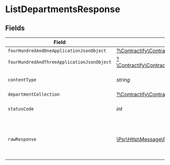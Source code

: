 # ListDepartmentsResponse


## Fields

| Field                                                                                                                                                      | Type                                                                                                                                                       | Required                                                                                                                                                   | Description                                                                                                                                                |
| ---------------------------------------------------------------------------------------------------------------------------------------------------------- | ---------------------------------------------------------------------------------------------------------------------------------------------------------- | ---------------------------------------------------------------------------------------------------------------------------------------------------------- | ---------------------------------------------------------------------------------------------------------------------------------------------------------- |
| `fourHundredAndOneApplicationJsonObject`                                                                                                                   | [?\Contractify\ContractifyAPI\Models\Operations\ListDepartmentsResponseBody](../../Models/Operations/ListDepartmentsResponseBody.md)                       | :heavy_minus_sign:                                                                                                                                         | Unauthenticated                                                                                                                                            |
| `fourHundredAndThreeApplicationJsonObject`                                                                                                                 | [?\Contractify\ContractifyAPI\Models\Operations\ListDepartmentsDepartmentsResponseBody](../../Models/Operations/ListDepartmentsDepartmentsResponseBody.md) | :heavy_minus_sign:                                                                                                                                         | Forbidden                                                                                                                                                  |
| `contentType`                                                                                                                                              | *string*                                                                                                                                                   | :heavy_check_mark:                                                                                                                                         | HTTP response content type for this operation                                                                                                              |
| `departmentCollection`                                                                                                                                     | [?\Contractify\ContractifyAPI\Models\Shared\DepartmentCollection](../../Models/Shared/DepartmentCollection.md)                                             | :heavy_minus_sign:                                                                                                                                         | OK                                                                                                                                                         |
| `statusCode`                                                                                                                                               | *int*                                                                                                                                                      | :heavy_check_mark:                                                                                                                                         | HTTP response status code for this operation                                                                                                               |
| `rawResponse`                                                                                                                                              | [\Psr\Http\Message\ResponseInterface](https://www.php-fig.org/psr/psr-7/#33-psrhttpmessageresponseinterface)                                               | :heavy_minus_sign:                                                                                                                                         | Raw HTTP response; suitable for custom response parsing                                                                                                    |